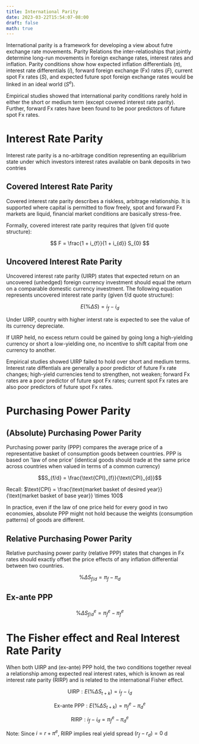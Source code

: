 ```yaml
---
title: International Parity
date: 2023-03-22T15:54:07-08:00
draft: false
math: true
---
```

International parity is a framework for developing a view about futre exchange rate movements. Parity Relations the inter-relatioships that jointly determine long-run movements in foreign exchange rates, interest rates and inflation. Parity conditions show how expected inflation differentials ($\pi$), interest rate differentials ($i$), forward foreign exchange (Fx) rates ($F$), current spot Fx rates ($S$), and expected future spot foreign exchange rates would be linked in an ideal world ($S^{e}$).

Empirical studies showed that international parity conditions rarely hold in either the short or medium term (except covered interest rate parity). Further, forward Fx rates have been found to be poor predictors of future spot Fx rates.

# Interest Rate Parity

Interest rate parity is a no-arbitrage condition representing an equilibrium state under which investors interest rates available on bank deposits in two contries

## Covered Interest Rate Parity
Covered interest rate parity describes a riskless, arbitrage relationship. It is supported where capital is permitted to flow freely, spot and forward Fx markets are liquid, financial market conditions are basically stress-free.

Formally, covered interest rate parity requires that (given f/d quote structure):

$$ F = \frac{1 + i_{f}}{1 + i_{d}} S_{0} $$

## Uncovered Interest Rate Parity
Uncovered interest rate parity (UIRP) states that expected return on an uncovered (unhedged) foreign currency investment should equal the return on a comparable domestic currency investment. The following equation represents uncovered interest rate parity (given f/d quote structure):

$$ E(\% \Delta S) = i_{f} - i_{d}$$

Under UIRP, country with higher interst rate is expected to see the value of its currency depreciate.

If UIRP held, no excess return could be gained by going long a high-yielding currency or short a low-yielding one, no incentive to shift capital from one currency to another.

Empirical studies showed UIRP failed to hold over short and medium terms. Interest rate diffentials are generally a poor predictor of future Fx rate changes; high-yield currencies tend to strengthen, not weaken; forward Fx rates are a poor predictor of future spot Fx rates; current spot Fx rates are also poor predictors of future spot Fx rates.

# Purchasing Power Parity

## (Absolute) Purchasing Power Parity

Purchasing power parity (PPP) compares the average price of a representative basket of consumption goods between countries. PPP is based on 'law of one price' (identical goods should trade at the same price across countries when valued in terms of a common currency)

$$S_{f/d} = \frac{\text{CPI}_{f}}{\text{CPI}_{d}}$$

Recall: $\text{CPI} = \frac{\text{market basket of desired year}}{\text{market basket of base year}} \times 100$

In practice, even if the law of one price held for every good in two economies, absolute PPP might not hold because the weights (consumption patterns) of goods are different.

## Relative Purchasing Power Parity

Relative purchasing power parity (relative PPP) states that changes in Fx rates should exactly offset the price effects of any inflation differential between two countries.

$$\% \Delta S_{f/d} = \pi_{f} - \pi_{d}$$

## Ex-ante PPP

$$\% \Delta S_{f/d}^{e} = \pi_{f}^{e} - \pi_{f}^{e}$$

# The Fisher effect and Real Interest Rate Parity

When both UIRP and (ex-ante) PPP hold, the two conditions together reveal a relationship among expected real interest rates, which is known as real interest rate parity (RIRP) and is related to the international Fisher effect.

$$\text{UIRP}: E(\% \Delta S_{t+k}) = i_{f} - i_{d}$$

$$\text{Ex-ante PPP}: E(\% \Delta S_{t+k}) = \pi_{f}^{e} - \pi_{d}^{e}$$

$$\text{RIRP}: i_{f} - i_{d} = \pi_{f}^{e} - \pi_{d}^{e}$$

Note: 
Since $i = r + \pi^{e}$, RIRP implies real yield spread $(r_{f} - r_{d}) = 0$
d